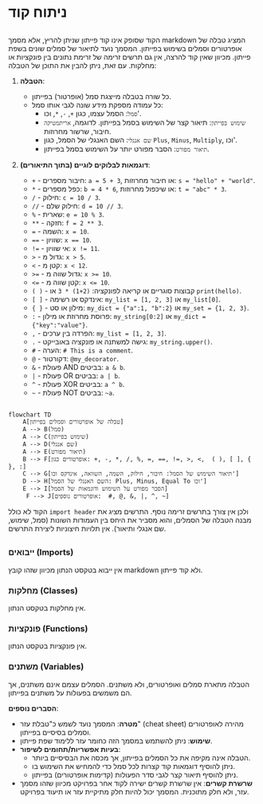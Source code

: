 # ניתוח קוד

## <algorithm>
הקוד שסופק אינו קוד פייתון שניתן להריץ, אלא מסמך markdown המציג טבלה של אופרטורים וסמלים בשימוש בפייתון. המסמך נועד לתיאור של סמלים שונים בשפת פייתון.
מכיוון שאין קוד להרצה, אין גם תרשים זרימה של זרימת נתונים בין פונקציות או מחלקות.
עם זאת, ניתן להבין את התוכן של הטבלה:

1.  **הטבלה**:
    *   כל שורה בטבלה מייצגת סמל (אופרטור) בפייתון.
    *   כל עמודה מספקת מידע שונה לגבי אותו סמל:
        *   `סמל`: הסמל עצמו, כגון `+`, `-`, `*`, וכו'.
        *   `שימוש בפייתון`: תיאור קצר של השימוש בסמל בפייתון. לדוגמה, `אריתמטיקה` חיבור, שרשור מחרוזות.
        *   `שם אנגלי`: השם האנגלי של הסמל, כגון `Plus`, `Minus`, `Multiply`, וכו'.
        *   `תיאור מפורט`: הסבר מפורט יותר על השימוש בסמל בפייתון.

2.  **דוגמאות לבלוקים לוגיים (בתוך התיאורים)**:
    *   `+` - חיבור מספרים: `a = 5 + 3`, או חיבור מחרוזות: `s = "hello" + "world"`.
    *   `*` - כפל מספרים: `b = 4 * 6`, או שיכפול מחרוזות: `t = "abc" * 3`.
    *   `/` - חילוק: `c = 10 / 3`.
    *   `//` - חילוק שלם: `d = 10 // 3`.
    *   `%` - שארית: `e = 10 % 3`.
    *   `**` - חזקה: `f = 2 ** 3`.
    *   `=` - השמה: `x = 10`.
    *   `==` - שוויון: `x == 10`.
    *   `!=` - אי שוויון: `x != 11`.
    *   `>` - גדול מ: `x > 5`.
    *   `<` - קטן מ: `x < 12`.
    *   `>=` - גדול שווה מ: `x >= 10`.
    *   `<=` - קטן שווה מ: `x <= 10`.
    *   `( )` - קבוצות סוגריים או קריאה לפונקציה: `(1+2) * 3` או `print(hello)`.
    *   `[ ]` - אינדקס או רשימה: `my_list = [1, 2, 3]` או `my_list[0]`.
    *   `{ }` - מילון או סט: `my_dict = {"a":1, "b":2}` או `my_set = {1, 2, 3}`.
    *   `:` - פרוסת מחרוזת או מילון: `my_string[0:2]` או `my_dict = {"key":"value"}`.
    *   `,` - הפרדה בין ערכים: `my_list = [1, 2, 3]`.
    *   `.` - גישה למשתנה או פונקציה באובייקט: `my_string.upper()`.
    *   `#` - הערה: `# This is a comment`.
    *   `@` - דקורטור: `@my_decorator`.
    *   `&` - פעולת AND בביטים: `a & b`.
    *   `|` - פעולת OR בביטים: `a | b`.
    *   `^` - פעולת XOR בביטים: `a ^ b`.
    *   `~` - פעולת NOT בביטים: `~a`.

## <mermaid>
```mermaid
flowchart TD
    A[טבלה של אופרטורים וסמלים בפייתון]
    A --> B(סמל)
    A --> C(שימוש בפייתון)
    A --> D(שם אנגלי)
    A --> E(תיאור מפורט)
    B --> F[אופרטורים כגון: +, -, *, /, %, =, ==, !=, >, <,  ( ), [ ], { }, :]
    C --> G[תיאור השימוש של הסמל: חיבור, חילוק, השמה, השוואה, אינדקס וכו']
    D --> H[השם האנגלי של הסמל: Plus, Minus, Equal To וכו']
    E --> I[הסבר מפורט על השימוש ודוגמאות של הסמל]
     F --> J[אופרטורים נוספים:  #, @, &, |, ^, ~]
```
הקוד לא כולל `import header` ולכן אין צורך בתרשים זרימה נוסף.
התרשים מציג את מבנה הטבלה של הסמלים, והוא מסביר את היחס בין העמודות השונות (סמל, שימוש, שם אנגלי ותיאור). אין תלויות חיצוניות ליצירת התרשים.

## <explanation>
### ייבואים (Imports)
אין ייבוא בטקסט הנתון מכיוון שזהו קובץ markdown ולא קוד פייתון.
### מחלקות (Classes)
אין מחלקות בטקסט הנתון.
### פונקציות (Functions)
אין פונקציות בטקסט הנתון.
### משתנים (Variables)
הטבלה מתארת סמלים ואופרטורים, ולא משתנים. הסמלים עצמם אינם משתנים, אך הם משמשים בפעולות על משתנים בפייתון.

**הסברים נוספים**:

*   **מטרה**: המסמך נועד לשמש כ"טבלת עזר" (cheat sheet) מהירה לאופרטורים וסמלים בסיסיים בפייתון.
*   **שימוש**: ניתן להשתמש במסמך הזה כחומר עזר ללימוד שפת פייתון.
*   **בעיות אפשריות/תחומים לשיפור**:
    *   הטבלה אינה מקיפה את כל הסמלים בפייתון, אך מכסה את הבסיסיים ביותר.
    *   ניתן להוסיף דוגמאות קוד קצרות לכל סמל כדי להמחיש את השימוש בו.
    *   ניתן להוסיף תיאור קצר לגבי סדר הפעולות (קדימות אופרטורים) בפייתון.
*   **שרשרת קשרים**: אין שרשרת קשרים ישירה לקוד אחר בפרויקט מכיוון שזהו מסמך עזר, ולא חלק מתוכנית. המסמך יכול להיות חלק מתיקיית עזר או תיעוד בפרויקט.